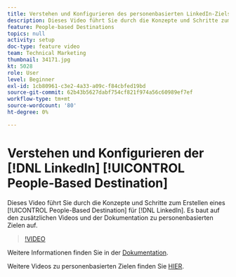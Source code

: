```yaml
---
title: Verstehen und Konfigurieren des personenbasierten LinkedIn-Ziels
description: Dieses Video führt Sie durch die Konzepte und Schritte zum Erstellen eines personenbasierten Ziels für LinkedIn. Es baut auf den zusätzlichen Videos und der Dokumentation zu personenbasierten Zielen auf.
feature: People-based Destinations
topics: null
activity: setup
doc-type: feature video
team: Technical Marketing
thumbnail: 34171.jpg
kt: 5028
role: User
level: Beginner
exl-id: 1cb80961-c3e2-4a33-a09c-f84cbfed19bd
source-git-commit: 62b43b5627dabf754cf821f974a56c60989ef7ef
workflow-type: tm+mt
source-wordcount: '80'
ht-degree: 0%

---
```


# Verstehen und Konfigurieren der [!DNL LinkedIn] [!UICONTROL People-Based Destination]

Dieses Video führt Sie durch die Konzepte und Schritte zum Erstellen eines [!UICONTROL People-Based Destination] für [!DNL LinkedIn]. Es baut auf den zusätzlichen Videos und der Dokumentation zu personenbasierten Zielen auf.

>[!VIDEO](https://video.tv.adobe.com/v/34171/?quality=12)

Weitere Informationen finden Sie in der [Dokumentation](https://experienceleague.adobe.com/docs/audience-manager/user-guide/features/destinations/people-based/people-based-destinations-overview.html?lang=de).

Weitere Videos zu personenbasierten Zielen finden Sie [HIER](https://adobe.ly/aamlearnpbd).
